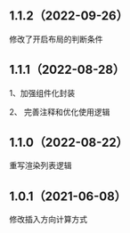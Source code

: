 ## 1.1.2（2022-09-26）
修改了开启布局的判断条件
## 1.1.1（2022-08-28）
1、加强组件化封装

2、 完善注释和优化使用逻辑
## 1.1.0（2022-08-22）
重写渲染列表逻辑
## 1.0.1（2021-06-08）
修改插入方向计算方式
